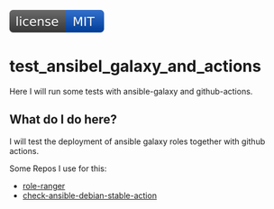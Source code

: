 [![MIT License](https://raw.githubusercontent.com/do1jlr/test_ansibel_galaxy_and_actions/master/.github/license.svg?sanitize=true)](https://github.com/do1jlr/test_ansibel_galaxy_and_actions/blob/master/LICENSE)

# test_ansibel_galaxy_and_actions
Here I will run some tests with ansible-galaxy and github-actions.

 What do I do here?
------------
I will test the deployment of ansible galaxy roles together with github actions.

Some Repos I use for this:
 - [role-ranger](https://github.com/chaos-bodensee/role-ranger)
 - [check-ansible-debian-stable-action](https://github.com/roles-ansible/check-ansible-debian-stable-action)
